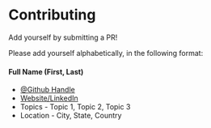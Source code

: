 # Contributing
Add yourself by submitting a PR!

Please add yourself alphabetically, in the following format:

#### Full Name (First, Last)

- [@Github Handle](http://twitter.com)
- [Website/LinkedIn](http://www.examplewebsitelink.com)
- Topics - Topic 1, Topic 2, Topic 3
- Location - City, State, Country
